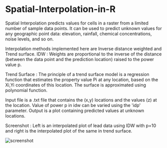 # Spatial-Interpolation-in-R
Spatial Interpolation predicts values for cells in a raster from a limited number of sample data points. It can be used to predict unknown values for any geographic point data: elevation, rainfall, chemical concentrations, noise levels, and so on.

Interpolation methods implemented here are Inverse distance weighted and Trend surface.
IDW : Weights are proportional to the inverse of the distance (between the data point and the prediction location) raised to the power value p.

Trend Surface : The principle of a trend surface model is a regression function that estimates the property value Pi at any location, based on the Xi,Yi coordinates of this location. The surface is approximated using polynomial function.

Input file is a .txt file that contains the (x,y) locations and the values (z) at the location.
Value of power p in idw can be varied using the 'idp' parameter. 
Output is a plot containing predicted values at unknown locations.

Screenshot : Left is an interpolated plot of lead data using IDW with p=10 and right is the interpolated plot of the same in trend surface.

![screenshot](https://user-images.githubusercontent.com/8946566/28350818-22daf670-6c69-11e7-8639-cfaa78b68b32.jpg)
